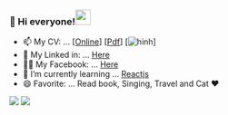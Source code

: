 ### :wave: Hi everyone!<img src="https://user-images.githubusercontent.com/5679180/79618120-0daffb80-80be-11ea-819e-d2b0fa904d07.gif" width="27px">

- 📫 My CV: ... [[Online](https://duchieuctk41.github.io/duchieu.github.io/)] [[Pdf](../main/cv/CV.pdf/)] [![hinh](../main/cv/loz.jpg/)]
- :link: My Linked in: ... [Here](https://www.linkedin.com/in/hieupencil/)
- :ok_woman: My Facebook: ... [Here](https://www.facebook.com/pencil.816)
- 🌱 I’m currently learning ... [Reactjs](https://reactjs.org/)
- 😄 Favorite: ... Read book, Singing, Travel and Cat ❤️
<div>
 <img src="https://github-readme-stats.vercel.app/api?username=duchieuctk41&show_icons=true&theme=vue">
  <img src="https://github-readme-stats.vercel.app/api/top-langs/?username=duchieuctk41&layout=compact&theme=vue">
<div>

